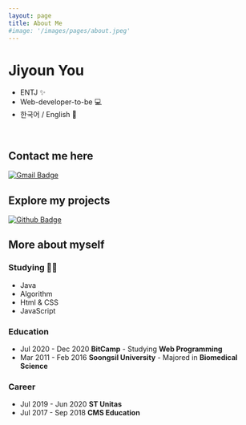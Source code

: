 ```yaml
---
layout: page
title: About Me
#image: '/images/pages/about.jpeg'
---
```


# Jiyoun You
- ENTJ ✨
- Web-developer-to-be 💻
- 한국어 / English 💬 

<br>  

## Contact me here
[![Gmail Badge](https://img.shields.io/badge/Gmail-d14836?style=flat-square&logo=Gmail&logoColor=white&link=mailto:younny418@gmail.com)](mailto:younny418@gmail.com) 

## Explore my projects
[![Github Badge](https://img.shields.io/badge/-Github-black?style=flat-square&logo=0E9648&link=https://github.com/jiyounyou/)](https://github.com/jiyounyou)

## More about myself
### Studying ✍🏻
- Java
- Algorithm
- Html & CSS
- JavaScript

### Education
- Jul 2020 - Dec 2020 **BitCamp** - Studying **Web Programming**
- Mar 2011 - Feb 2016 **Soongsil University** - Majored in **Biomedical Science**  

### Career
- Jul 2019 - Jun 2020 **ST Unitas**
- Jul 2017 - Sep 2018 **CMS Education**
